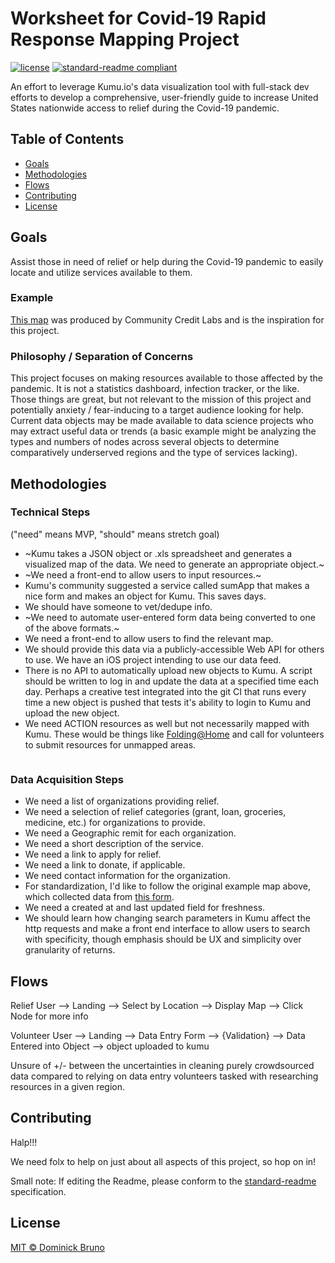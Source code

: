 # Worksheet for Covid-19 Rapid Response Mapping Project

[![license](https://img.shields.io/github/license/:COVID-19-Rapid-Response-Mapping-Project/:docs.svg)](LICENSE)
[![standard-readme compliant](https://img.shields.io/badge/readme%20style-standard-brightgreen.svg?style=flat-square)](https://github.com/RichardLitt/standard-readme)

An effort to leverage Kumu.io's data visualization tool with full-stack dev efforts to develop a comprehensive, user-friendly guide to increase United States nationwide access to relief during the Covid-19 pandemic. 

## Table of Contents

- [Goals](#goals)
- [Methodologies](#methodologies)
- [Flows](#flows)
- [Contributing](#contributing)
- [License](#license)

## Goals

Assist those in need of relief or help during the Covid-19 pandemic to easily locate and utilize services available to them.

### Example

[This map](https://embed.kumu.io/db2885359c65081b1b04820706b34e29#regional-covid-19-rapid-response-funds) was produced by Community Credit Labs and is the inspiration for this project. 

### Philosophy / Separation of Concerns

This project focuses on making resources available to those affected by the pandemic.  It is not a statistics dashboard, infection tracker, or the like.  Those things are great, but not relevant to the mission of this project and potentially anxiety / fear-inducing to a target audience looking for help.  Current data objects may be made available to data science projects who may extract useful data or trends (a basic example might be analyzing the types and numbers of nodes across several objects to determine comparatively underserved regions and the type of services lacking).

## Methodologies

### Technical Steps

("need" means MVP, "should" means stretch goal)

 - ~Kumu takes a JSON object or .xls spreadsheet and generates a visualized map of the data.  We need to generate an appropriate object.~
 - ~We need a front-end to allow users to input resources.~
 - Kumu's community suggested a service called sumApp that makes a nice form and makes an object for Kumu.  This saves days.
 - We should have someone to vet/dedupe info.
 - ~We need to automate user-entered form data being converted to one of the above formats.~
 - We need a front-end to allow users to find the relevant map.
 - We should provide this data via a publicly-accessible Web API for others to use.  We have an iOS project intending to use our data feed.
 - There is no API to automatically upload new objects to Kumu.  A script should be written to log in and update the data at a specified time each day.  Perhaps a creative test integrated into the git CI that runs every time a new object is pushed that tests it's ability to login to Kumu and upload the new object.
 - We need ACTION resources as well but not necessarily mapped with Kumu.  These would be things like [Folding@Home](https://foldingathome.org/2020/03/15/coronavirus-what-were-doing-and-how-you-can-help-in-simple-terms/) and call for volunteers to submit resources for unmapped areas.

```
```

### Data Acquisition Steps

  - We need a list of organizations providing relief.
  - We need a selection of relief categories (grant, loan, groceries, medicine, etc.) for organizations to provide.
  - We need a Geographic remit for each organization.
  - We need a short description of the service.
  - We need a link to apply for relief.
  - We need a link to donate, if applicable.
  - We need contact information for the organization.
  - For standardization, I'd like to follow the original example map above, which collected data from [this form](https://docs.google.com/forms/d/e/1FAIpQLScL414aEv9XjLpbN6-56G4r7nFgT7htxrsQfmyiETxaFk1RLg/viewform).
  - We need a created at and last updated field for freshness.
  - We should learn how changing search parameters in Kumu affect the http requests and make a front end interface to allow users to search with specificity, though emphasis should be UX and simplicity over granularity of returns.
  
  
## Flows

Relief User --> Landing --> Select by Location --> Display Map --> Click Node for more info

Volunteer User --> Landing --> Data Entry Form --> {Validation} --> Data Entered into Object --> object uploaded to kumu

Unsure of +/- between the uncertainties in cleaning purely crowdsourced data compared to relying on data entry volunteers tasked with researching resources in a given region.


## Contributing

Halp!!!

We need folx to help on just about all aspects of this project, so hop on in!

Small note: If editing the Readme, please conform to the [standard-readme](https://github.com/RichardLitt/standard-readme) specification.

## License

[MIT © Dominick Bruno](../LICENSE)
